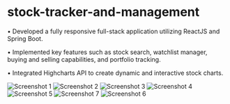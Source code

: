 
# stock-tracker-and-management


• Developed a fully responsive full-stack application utilizing ReactJS and Spring Boot. 

• Implemented key features such as stock search, watchlist manager, buying and selling capabilities, and portfolio tracking. 

• Integrated Highcharts API to create dynamic and interactive stock charts.

![Screenshot 1](https://github.com/SohamBhure/stock-tracker-and-management/assets/53174703/f3de3b15-087b-4db5-8767-d9033cfa6298)
![Screenshot 2](https://github.com/SohamBhure/stock-tracker-and-management/assets/53174703/4a257aac-ca3d-4b78-93de-73ec244b1b2c)
![Screenshot 3](https://github.com/SohamBhure/stock-tracker-and-management/assets/53174703/c6047b09-4046-453f-96f1-499c8e3ee4f8)
![Screenshot 4](https://github.com/SohamBhure/stock-tracker-and-management/assets/53174703/4eef41b8-d303-43f1-87f7-75176087e525)
![Screenshot 5](https://github.com/SohamBhure/stock-tracker-and-management/assets/53174703/cdcc5223-a756-4ec7-a706-31d9031096ae)
![Screenshot 7](https://github.com/SohamBhure/stock-tracker-and-management/assets/53174703/8671b7bf-ecc8-4467-b843-b7772d376773)
![Screenshot 6](https://github.com/SohamBhure/stock-tracker-and-management/assets/53174703/7ad8f044-dac9-4cc6-ae5a-b7f07148374e)
